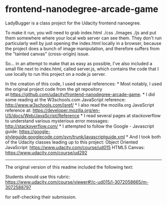 frontend-nanodegree-arcade-game
===============================
LadyBugger is a class project for the Udacity frontend nanoegree.

To make it run, you will need to grab
	index.html
	./css
	./images
	./js
and put them somewhere where your local web server can see them. They don't run particularly well by just opening the index.html locally in a browser, because the project does a bunch of image manipulation, and therefore suffers from the "tainted canvas" (cross-origin) issue.

So... in an attempt to make that as easy as possible, I've also included a small file next to index.html, called server.js, which contains the code that I use locally to run this project on a node.js server.

In the creation of this code, I used several references:
	* Most notably, I used the original project code from the git repository at:https://github.com/udacity/frontend-nanodegree-arcade-game.
	* I did some reading at the W3schools.com JavaScript reference: http://www.w3schools.com/jsref/
	* I also read the mozilla.org JavaScript reference at: https://developer.mozilla.org/en-US/docs/Web/JavaScript/Reference
	* I read several pages at stackoverflow to understand various mysterious error messages: http://stackoverflow.com/
	* I attempted to follow the Google - Javascript guide: https://google-styleguide.googlecode.com/svn/trunk/javascriptguide.xml
	* And I took both of the Udacity classes leading up to this project:
		Object Oriented JavaScript: https://www.udacity.com/course/ud015
		HTML5 Canvas: https://www.udacity.com/course/ud292

----------------------------------------------------------------
The original version of this readme included the following text:

Students should use this rubric: https://www.udacity.com/course/viewer#!/c-ud015/l-3072058665/m-3072588797

for self-checking their submission.
